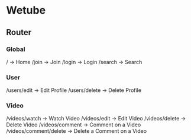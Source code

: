 # Wetube

## Router

### Global

/ -> Home
/join -> Join
/login -> Login
/search -> Search

### User

/users/edit -> Edit Profile
/users/delete -> Delete Profile

### Video

/videos/watch -> Watch Video
/videos/edit -> Edit Video
/videos/delete -> Delete Video
/videos/comment -> Comment on a Video
/videos/comment/delete -> Delete a Comment on a Video
